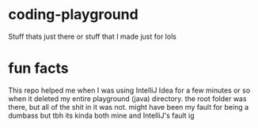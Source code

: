 # coding-playground
 Stuff thats just there
 or stuff that I made just for lols

# fun facts
This repo helped me when I was using IntelliJ Idea for a few minutes or so when it deleted my entire playground (java) directory. 
the root folder was there, but all of the shit in it was not.
might have been my fault for being a dumbass but tbh its kinda both mine and IntelliJ's fault ig

